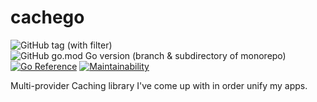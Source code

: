 # cachego

![GitHub tag (with filter)](https://img.shields.io/github/v/tag/wasilak/cachego) ![GitHub go.mod Go version (branch & subdirectory of monorepo)](https://img.shields.io/github/go-mod/go-version/wasilak/cachego/main) [![Go Reference](https://pkg.go.dev/badge/github.com/wasilak/cachego.svg)](https://pkg.go.dev/github.com/wasilak/cachego) [![Maintainability](https://api.codeclimate.com/v1/badges/ce4cd4fe1e30b1ddbac5/maintainability)](https://codeclimate.com/github/wasilak/cachego/maintainability)

Multi-provider Caching library I've come up with in order unify my apps.
